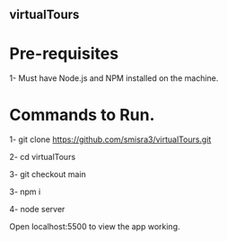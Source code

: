 ## virtualTours


# Pre-requisites

1- Must have Node.js and NPM installed on the machine.

# Commands to Run. 

1- git clone https://github.com/smisra3/virtualTours.git

2- cd virtualTours

3- git checkout main

3- npm i

4- node server

Open localhost:5500 to view the app working.
